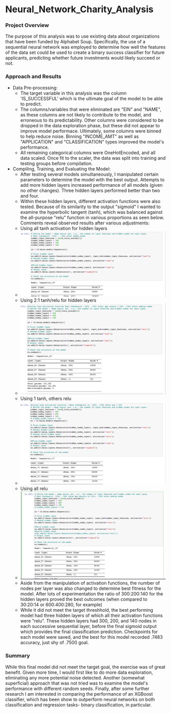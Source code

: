 # Neural_Network_Charity_Analysis

### Project Overview
The purpose of this analysis was to use existing data about organizations that have been funded by Alphabet Soup. Specifically, the use of a sequential neural network was employed to determine how well the features of the data set could be used to create a binary success classifier for future applicants, predicting whether future investments would likely succeed or not.

### Approach and Results
* Data Pre-processing:
  * The target variable in this analysis was the column 'IS_SUCCESSFUL' which is the ultimate goal of the model to be able to predict.
  * The columns/variables that were eliminated are "EIN" and "NAME", as these columns are not likely to contribute to the model, and erroneous to its predictability. Other columns were considered to be dropped in the data exploration phase, but these did not appear to improve model performace. Ultimately, some columns were binned to help reduce noise. Binning "INCOME_AMT" as well as "APPLICATION" and "CLASSIFICATION" types improved the model's performance.
  * All remaining categorical columns were OneHotEncoded, and all data scaled. Once fit to the scaler, the data was split into training and testing groups before compilation.
* Compiling, Training, and Evaluating the Model:
  * After testing several models simultaneously, I manipulated certain parameters to determine the model with the best output. Attempts to add more hidden layers increased performance of all models (given no other changes). Three hidden layers performed better than two and four. 
  * Within these hidden layers, different activation functions were also tested. Because of its similarity to the output "sigmoid" I wanted to examine the hyperbolic tangent (tanh), which was balanced against the all-purpose "relu" function in various proportions as seen below. Comments reveal observed results after various adjustments:
   * Using all tanh activation for hidden layers  
   * ![All tanh hidden layers.](https://github.com/manBow1119/Neural_Network_Charity_Analysis/blob/main/NN_aa_tanh.png)
   * Using 2:1 tanh/relu for hidden layers
   * ![2 tanh, 1 relu hidden layers.](https://github.com/manBow1119/Neural_Network_Charity_Analysis/blob/main/NN_2tanh.png)
   * Using 1 tanh, others relu
   * ![1 tanh, 3 relu hidden layers.](https://github.com/manBow1119/Neural_Network_Charity_Analysis/blob/main/NN_1tanh.png)
   * Using all relu
   * ![All relu hidden layers.](https://github.com/manBow1119/Neural_Network_Charity_Analysis/blob/main/NN_all_relu.png)
   * Aside from the manipulation of activation functions, the number of nodes per layer was also changed to determine best fitness for the model. After lots of experimentation the ratio of 300:200:140 for the hidden layers proved the best outcomes (when compared to 30:20:14 or 600:400:280, for example)
   * While it did not meet the target threshhold, the best performing model had three hidden layers of which all their activation functions were "relu". These hidden layers had 300, 200, and 140 nodes in each successive sequential layer, before the final sigmoid output which provides the final classification prediction. Checkpoints for each model were saved, and the best for this model recorded .7483 accuracy, just shy of .7500 goal.

### Summary
While this final model did not meet the target goal, the exercise was of great benefit. Given more time, I would first like to do more data exploration, eliminating any more potential noise detected. Another (somewhat superficial) approach that was not tried was to examine the model's performance with different random seeds. Finally, after some further research I am interested in comparing the performance of an XGBoost classifier, which has been show to outperform neural networks on both classification and regression tasks- binary classification, in particular.

